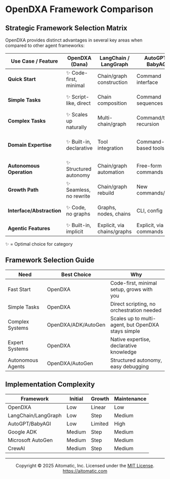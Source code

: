 <!-- markdownlint-disable MD041 -->
<!-- markdownlint-disable MD033 -->
# OpenDXA Framework Comparison

## Strategic Framework Selection Matrix

OpenDXA provides distinct advantages in several key areas when compared to other agent frameworks:

| Use Case / Feature         | OpenDXA (Dana)         | LangChain / LangGraph      | AutoGPT / BabyAGI         | Google ADK                | Microsoft AutoGen         | CrewAI                    |
|---------------------------|------------------------|----------------------------|---------------------------|---------------------------|---------------------------|---------------------------|
| **Quick Start**           | ✨ Code-first, minimal  | Chain/graph construction   | Command interface         | Agent/workflow setup      | Agent conversation setup  | Crew/team config or YAML  |
| **Simple Tasks**          | ✨ Script-like, direct  | Chain composition          | Command sequences         | Agent definition required | Agent definition required | Crew/team abstraction     |
| **Complex Tasks**         | ✨ Scales up naturally  | Multi-chain/graph          | Command/task recursion    | Hierarchical agents, workflows | Multi-agent orchestration | Crews + Flows, orchestration |
| **Domain Expertise**      | ✨ Built-in, declarative| Tool integration           | Command-based tools       | Tool/connector ecosystem  | Tool integration, custom agents | Role-based agents, tools |
| **Autonomous Operation**  | ✨ Structured autonomy  | Chain/graph automation     | Free-form commands        | Multi-agent, delegation   | Multi-agent, async comms  | Autonomous crews, flows   |
| **Growth Path**           | ✨ Seamless, no rewrite | Chain/graph rebuild        | New commands/tasks        | Add agents, workflows     | Add agents, workflows     | Add agents, crews, flows  |
| **Interface/Abstraction** | ✨ Code, no graphs      | Graphs, nodes, chains      | CLI, config               | Orchestration, config     | Event-driven, agent chat  | YAML, visual builder      |
| **Agentic Features**      | ✨ Built-in, implicit   | Explicit, via chains/graphs| Explicit, via commands    | Explicit, via agent setup | Explicit, via agent setup | Explicit, via crew/team   |

✨ = Optimal choice for category

## Framework Selection Guide

| Need                | Best Choice         | Why |
|---------------------|--------------------|-----|
| Fast Start          | OpenDXA            | Code-first, minimal setup, grows with you |
| Simple Tasks        | OpenDXA            | Direct scripting, no orchestration needed |
| Complex Systems     | OpenDXA/ADK/AutoGen| Scales up to multi-agent, but OpenDXA stays simple |
| Expert Systems      | OpenDXA            | Native expertise, declarative knowledge   |
| Autonomous Agents   | OpenDXA/AutoGen    | Structured autonomy, easy debugging      |

## Implementation Complexity

| Framework           | Initial | Growth | Maintenance |
|---------------------|---------|--------|-------------|
| OpenDXA             | Low     | Linear | Low         |
| LangChain/LangGraph | Low     | Step   | Medium      |
| AutoGPT/BabyAGI     | Low     | Limited| High        |
| Google ADK          | Medium  | Step   | Medium      |
| Microsoft AutoGen   | Medium  | Step   | Medium      |
| CrewAI              | Medium  | Step   | Medium      |

---
<p align="center">
Copyright © 2025 Aitomatic, Inc. Licensed under the <a href="../../LICENSE.md">MIT License</a>.
<br/>
<a href="https://aitomatic.com">https://aitomatic.com</a>
</p>
